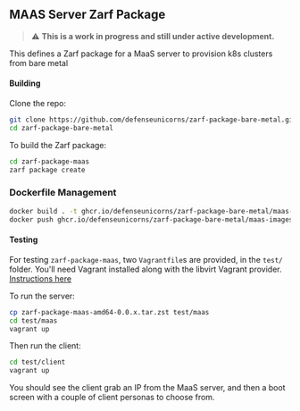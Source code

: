 ## MAAS Server Zarf Package

>⚠️ **This is a work in progress and still under active development.**

This defines a Zarf package for a MaaS server to provision k8s clusters from bare metal

#### **Building**

Clone the repo:

```bash
git clone https://github.com/defenseunicorns/zarf-package-bare-metal.git
cd zarf-package-bare-metal
```

To build the Zarf package:

```bash
cd zarf-package-maas
zarf package create
```

### **Dockerfile Management**

```bash
docker build . -t ghcr.io/defenseunicorns/zarf-package-bare-metal/maas-images:0.4
docker push ghcr.io/defenseunicorns/zarf-package-bare-metal/maas-images:0.4
```

#### **Testing**

For testing `zarf-package-maas`, two `Vagrantfile`s are provided, in the `test/` folder. You'll need Vagrant installed along with the libvirt Vagrant provider. [Instructions here](https://vagrant-libvirt.github.io/vagrant-libvirt/)

To run the server:


```bash
cp zarf-package-maas-amd64-0.0.x.tar.zst test/maas
cd test/maas
vagrant up
```

Then run the client:


```bash
cd test/client
vagrant up
```

You should see the client grab an IP from the MaaS server, and then a boot screen with a couple of client personas to choose from.
